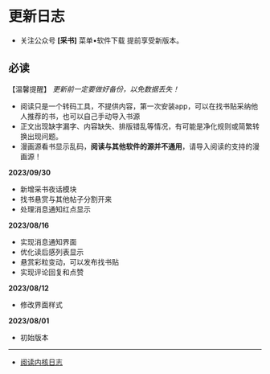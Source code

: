 # 更新日志

* 关注公众号 **[采书]** 菜单•软件下载 提前享受新版本。

## **必读**

【温馨提醒】 *更新前一定要做好备份，以免数据丢失！*

* 阅读只是一个转码工具，不提供内容，第一次安装app，可以在找书贴采纳他人推荐的书，也可以自己手动导入书源
* 正文出现缺字漏字、内容缺失、排版错乱等情况，有可能是净化规则或简繁转换出现问题。
* 漫画源看书显示乱码，**阅读与其他软件的源并不通用**，请导入阅读的支持的漫画源！

**2023/09/30**
* 新增采书夜话模块
* 找书悬赏与其他帖子分割开来
* 处理消息通知红点显示

**2023/08/16**
* 实现消息通知界面
* 优化读后感列表显示
* 悬赏彩粒变动，可以发布找书贴
* 实现评论回复和点赞

**2023/08/12**
* 修改界面样式

**2023/08/01**
* 初始版本

----

* [阅读内核日志](https://github.com/gedoor/legado/blob/record2022/app/src/main/assets/updateLog.md)

